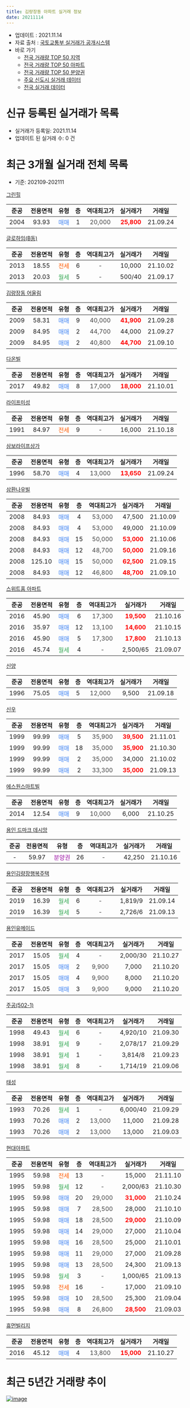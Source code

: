 ```yaml
---
title: 김량장동 아파트 실거래 정보
date: 20211114
---
```


* 업데이트 : 2021.11.14
* 자료 출처 : [국토교통부 실거래가 공개시스템](http://rt.molit.go.kr)
* 바로 가기
    * [전국 거래량 TOP 50 지역](https://apt-info.github.io/apt-trade-info/tr)
    * [전국 거래량 TOP 50 아파트](https://apt-info.github.io/apt-trade-info/ta)
    * [전국 거래량 TOP 50 분양권](https://apt-info.github.io/apt-trade-info/tb)
    * [주요 신도시 실거래 데이터](https://apt-info.github.io/apt-trade-info/newtown)
    * [전국 실거래 데이터](https://apt-info.github.io/apt-trade-info/all)



<script async src="https://pagead2.googlesyndication.com/pagead/js/adsbygoogle.js"></script>
<!-- 기본광고 -->
<ins class="adsbygoogle"
     style="display:block"
     data-ad-client="ca-pub-1142216861245946"
     data-ad-slot="4805727019"
     data-ad-format="auto"
     data-full-width-responsive="true"></ins>
<script>
     (adsbygoogle = window.adsbygoogle || []).push({});
</script>


# 신규 등록된 실거래가 목록

* 실거래가 등록일: 2021.11.14
* 업데이트 된 실거래 수: 0 건




<script async src="https://pagead2.googlesyndication.com/pagead/js/adsbygoogle.js"></script>
<!-- 기본광고 -->
<ins class="adsbygoogle"
     style="display:block"
     data-ad-client="ca-pub-1142216861245946"
     data-ad-slot="4805727019"
     data-ad-format="auto"
     data-full-width-responsive="true"></ins>
<script>
     (adsbygoogle = window.adsbygoogle || []).push({});
</script>


# 최근 3개월 실거래 전체 목록
* 기준: 202109-202111


[그린힐](https://search.naver.com/search.naver?query=%EA%B7%B8%EB%A6%B0%ED%9E%90)

|준공|전용면적|유형|층|역대최고가|실거래가|거래일|
|:---:|:---:|:---:|:---:|:---:|:---:|:---:|
|2004|93.93|<span style="color:#4285F3">매매</span>|1|<span style="color:#444444">20,000</span>|<b><span style="color:#FF0000">25,800</span></b>|21.09.24|

[글로하임(B동)](https://search.naver.com/search.naver?query=%EA%B8%80%EB%A1%9C%ED%95%98%EC%9E%84%28B%EB%8F%99%29)

|준공|전용면적|유형|층|역대최고가|실거래가|거래일|
|:---:|:---:|:---:|:---:|:---:|:---:|:---:|
|2013|18.55|<span style="color:#FF5A00">전세</span>|6|<span style="color:#444444">-</span>|10,000|21.10.02|
|2013|20.03|<span style="color:#34A853">월세</span>|5|<span style="color:#444444">-</span>|500/40|21.09.17|

[김량장동 어울림](https://search.naver.com/search.naver?query=%EA%B9%80%EB%9F%89%EC%9E%A5%EB%8F%99+%EC%96%B4%EC%9A%B8%EB%A6%BC)

|준공|전용면적|유형|층|역대최고가|실거래가|거래일|
|:---:|:---:|:---:|:---:|:---:|:---:|:---:|
|2009|58.31|<span style="color:#4285F3">매매</span>|9|<span style="color:#444444">40,000</span>|<b><span style="color:#FF0000">41,900</span></b>|21.09.28|
|2009|84.95|<span style="color:#4285F3">매매</span>|2|<span style="color:#444444">44,700</span>|44,000|21.09.27|
|2009|84.95|<span style="color:#4285F3">매매</span>|2|<span style="color:#444444">40,800</span>|<b><span style="color:#FF0000">44,700</span></b>|21.09.10|

[다온빌](https://search.naver.com/search.naver?query=%EB%8B%A4%EC%98%A8%EB%B9%8C)

|준공|전용면적|유형|층|역대최고가|실거래가|거래일|
|:---:|:---:|:---:|:---:|:---:|:---:|:---:|
|2017|49.82|<span style="color:#4285F3">매매</span>|8|<span style="color:#444444">17,000</span>|<b><span style="color:#FF0000">18,000</span></b>|21.10.01|

[라이프미성](https://search.naver.com/search.naver?query=%EB%9D%BC%EC%9D%B4%ED%94%84%EB%AF%B8%EC%84%B1)

|준공|전용면적|유형|층|역대최고가|실거래가|거래일|
|:---:|:---:|:---:|:---:|:---:|:---:|:---:|
|1991|84.97|<span style="color:#FF5A00">전세</span>|9|<span style="color:#444444">-</span>|16,000|21.10.18|

[삼보라이프상가](https://search.naver.com/search.naver?query=%EC%82%BC%EB%B3%B4%EB%9D%BC%EC%9D%B4%ED%94%84%EC%83%81%EA%B0%80)

|준공|전용면적|유형|층|역대최고가|실거래가|거래일|
|:---:|:---:|:---:|:---:|:---:|:---:|:---:|
|1996|58.70|<span style="color:#4285F3">매매</span>|4|<span style="color:#444444">13,000</span>|<b><span style="color:#FF0000">13,650</span></b>|21.09.24|

[삼환나우빌](https://search.naver.com/search.naver?query=%EC%82%BC%ED%99%98%EB%82%98%EC%9A%B0%EB%B9%8C)

|준공|전용면적|유형|층|역대최고가|실거래가|거래일|
|:---:|:---:|:---:|:---:|:---:|:---:|:---:|
|2008|84.93|<span style="color:#4285F3">매매</span>|4|<span style="color:#444444">53,000</span>|47,500|21.10.09|
|2008|84.93|<span style="color:#4285F3">매매</span>|4|<span style="color:#444444">53,000</span>|49,000|21.10.09|
|2008|84.93|<span style="color:#4285F3">매매</span>|15|<span style="color:#444444">50,000</span>|<b><span style="color:#FF0000">53,000</span></b>|21.10.06|
|2008|84.93|<span style="color:#4285F3">매매</span>|12|<span style="color:#444444">48,700</span>|<b><span style="color:#FF0000">50,000</span></b>|21.09.16|
|2008|125.10|<span style="color:#4285F3">매매</span>|15|<span style="color:#444444">50,000</span>|<b><span style="color:#FF0000">62,500</span></b>|21.09.15|
|2008|84.93|<span style="color:#4285F3">매매</span>|12|<span style="color:#444444">46,800</span>|<b><span style="color:#FF0000">48,700</span></b>|21.09.10|

[스위트홈 아파트](https://search.naver.com/search.naver?query=%EC%8A%A4%EC%9C%84%ED%8A%B8%ED%99%88+%EC%95%84%ED%8C%8C%ED%8A%B8)

|준공|전용면적|유형|층|역대최고가|실거래가|거래일|
|:---:|:---:|:---:|:---:|:---:|:---:|:---:|
|2016|45.90|<span style="color:#4285F3">매매</span>|6|<span style="color:#444444">17,300</span>|<b><span style="color:#FF0000">19,500</span></b>|21.10.16|
|2016|35.97|<span style="color:#4285F3">매매</span>|12|<span style="color:#444444">13,100</span>|<b><span style="color:#FF0000">14,600</span></b>|21.10.15|
|2016|45.90|<span style="color:#4285F3">매매</span>|5|<span style="color:#444444">17,300</span>|<b><span style="color:#FF0000">17,800</span></b>|21.10.13|
|2016|45.74|<span style="color:#34A853">월세</span>|4|<span style="color:#444444">-</span>|2,500/65|21.09.07|

[신양](https://search.naver.com/search.naver?query=%EC%8B%A0%EC%96%91)

|준공|전용면적|유형|층|역대최고가|실거래가|거래일|
|:---:|:---:|:---:|:---:|:---:|:---:|:---:|
|1996|75.05|<span style="color:#4285F3">매매</span>|5|<span style="color:#444444">12,000</span>|9,500|21.09.18|

[신우](https://search.naver.com/search.naver?query=%EC%8B%A0%EC%9A%B0)

|준공|전용면적|유형|층|역대최고가|실거래가|거래일|
|:---:|:---:|:---:|:---:|:---:|:---:|:---:|
|1999|99.99|<span style="color:#4285F3">매매</span>|5|<span style="color:#444444">35,900</span>|<b><span style="color:#FF0000">39,500</span></b>|21.11.01|
|1999|99.99|<span style="color:#4285F3">매매</span>|18|<span style="color:#444444">35,000</span>|<b><span style="color:#FF0000">35,900</span></b>|21.10.30|
|1999|99.99|<span style="color:#4285F3">매매</span>|2|<span style="color:#444444">35,000</span>|34,000|21.10.02|
|1999|99.99|<span style="color:#4285F3">매매</span>|2|<span style="color:#444444">33,300</span>|<b><span style="color:#FF0000">35,000</span></b>|21.09.13|

[에스원스마트빌](https://search.naver.com/search.naver?query=%EC%97%90%EC%8A%A4%EC%9B%90%EC%8A%A4%EB%A7%88%ED%8A%B8%EB%B9%8C)

|준공|전용면적|유형|층|역대최고가|실거래가|거래일|
|:---:|:---:|:---:|:---:|:---:|:---:|:---:|
|2014|12.54|<span style="color:#4285F3">매매</span>|9|<span style="color:#444444">10,000</span>|6,000|21.10.25|

[용인 드마크 데시앙](https://search.naver.com/search.naver?query=%EC%9A%A9%EC%9D%B8+%EB%93%9C%EB%A7%88%ED%81%AC+%EB%8D%B0%EC%8B%9C%EC%95%99)

|준공|전용면적|유형|층|역대최고가|실거래가|거래일|
|:---:|:---:|:---:|:---:|:---:|:---:|:---:|
|-|59.97|<span style="color:#9C11A5">분양권</span>|26|<span style="color:#444444">-</span>|42,250|21.10.16|

[용인김량장행복주택](https://search.naver.com/search.naver?query=%EC%9A%A9%EC%9D%B8%EA%B9%80%EB%9F%89%EC%9E%A5%ED%96%89%EB%B3%B5%EC%A3%BC%ED%83%9D)

|준공|전용면적|유형|층|역대최고가|실거래가|거래일|
|:---:|:---:|:---:|:---:|:---:|:---:|:---:|
|2019|16.39|<span style="color:#34A853">월세</span>|6|<span style="color:#444444">-</span>|1,819/9|21.09.14|
|2019|16.39|<span style="color:#34A853">월세</span>|5|<span style="color:#444444">-</span>|2,726/6|21.09.13|

[용인유메이드](https://search.naver.com/search.naver?query=%EC%9A%A9%EC%9D%B8%EC%9C%A0%EB%A9%94%EC%9D%B4%EB%93%9C)

|준공|전용면적|유형|층|역대최고가|실거래가|거래일|
|:---:|:---:|:---:|:---:|:---:|:---:|:---:|
|2017|15.05|<span style="color:#34A853">월세</span>|4|<span style="color:#444444">-</span>|2,000/30|21.10.27|
|2017|15.05|<span style="color:#4285F3">매매</span>|2|<span style="color:#444444">9,900</span>|7,000|21.10.20|
|2017|15.05|<span style="color:#4285F3">매매</span>|4|<span style="color:#444444">9,900</span>|8,000|21.10.20|
|2017|15.05|<span style="color:#4285F3">매매</span>|3|<span style="color:#444444">9,900</span>|9,000|21.10.20|

[주공(502-1)](https://search.naver.com/search.naver?query=%EC%A3%BC%EA%B3%B5%28502-1%29)

|준공|전용면적|유형|층|역대최고가|실거래가|거래일|
|:---:|:---:|:---:|:---:|:---:|:---:|:---:|
|1998|49.43|<span style="color:#34A853">월세</span>|6|<span style="color:#444444">-</span>|4,920/10|21.09.30|
|1998|38.91|<span style="color:#34A853">월세</span>|9|<span style="color:#444444">-</span>|2,078/17|21.09.29|
|1998|38.91|<span style="color:#34A853">월세</span>|1|<span style="color:#444444">-</span>|3,814/8|21.09.23|
|1998|38.91|<span style="color:#34A853">월세</span>|8|<span style="color:#444444">-</span>|1,714/19|21.09.06|

[태성](https://search.naver.com/search.naver?query=%ED%83%9C%EC%84%B1)

|준공|전용면적|유형|층|역대최고가|실거래가|거래일|
|:---:|:---:|:---:|:---:|:---:|:---:|:---:|
|1993|70.26|<span style="color:#34A853">월세</span>|1|<span style="color:#444444">-</span>|6,000/40|21.09.29|
|1993|70.26|<span style="color:#4285F3">매매</span>|2|<span style="color:#444444">13,000</span>|11,000|21.09.28|
|1993|70.26|<span style="color:#4285F3">매매</span>|2|<span style="color:#444444">13,000</span>|13,000|21.09.03|

[현대아파트](https://search.naver.com/search.naver?query=%ED%98%84%EB%8C%80%EC%95%84%ED%8C%8C%ED%8A%B8)

|준공|전용면적|유형|층|역대최고가|실거래가|거래일|
|:---:|:---:|:---:|:---:|:---:|:---:|:---:|
|1995|59.98|<span style="color:#FF5A00">전세</span>|13|<span style="color:#444444">-</span>|15,000|21.11.10|
|1995|59.98|<span style="color:#34A853">월세</span>|12|<span style="color:#444444">-</span>|2,000/63|21.10.30|
|1995|59.98|<span style="color:#4285F3">매매</span>|20|<span style="color:#444444">29,000</span>|<b><span style="color:#FF0000">31,000</span></b>|21.10.24|
|1995|59.98|<span style="color:#4285F3">매매</span>|7|<span style="color:#444444">28,500</span>|28,000|21.10.10|
|1995|59.98|<span style="color:#4285F3">매매</span>|18|<span style="color:#444444">28,500</span>|<b><span style="color:#FF0000">29,000</span></b>|21.10.09|
|1995|59.98|<span style="color:#4285F3">매매</span>|14|<span style="color:#444444">29,000</span>|27,000|21.10.04|
|1995|59.98|<span style="color:#4285F3">매매</span>|16|<span style="color:#444444">28,500</span>|25,000|21.10.01|
|1995|59.98|<span style="color:#4285F3">매매</span>|11|<span style="color:#444444">29,000</span>|27,000|21.09.28|
|1995|59.98|<span style="color:#4285F3">매매</span>|13|<span style="color:#444444">28,500</span>|24,300|21.09.13|
|1995|59.98|<span style="color:#34A853">월세</span>|3|<span style="color:#444444">-</span>|1,000/65|21.09.13|
|1995|59.98|<span style="color:#FF5A00">전세</span>|16|<span style="color:#444444">-</span>|17,000|21.09.10|
|1995|59.98|<span style="color:#4285F3">매매</span>|10|<span style="color:#444444">28,500</span>|25,300|21.09.04|
|1995|59.98|<span style="color:#4285F3">매매</span>|8|<span style="color:#444444">26,800</span>|<b><span style="color:#FF0000">28,500</span></b>|21.09.03|


<script async src="https://pagead2.googlesyndication.com/pagead/js/adsbygoogle.js"></script>
<!-- 기본광고 -->
<ins class="adsbygoogle"
     style="display:block"
     data-ad-client="ca-pub-1142216861245946"
     data-ad-slot="4805727019"
     data-ad-format="auto"
     data-full-width-responsive="true"></ins>
<script>
     (adsbygoogle = window.adsbygoogle || []).push({});
</script>


[휴먼빌리지](https://search.naver.com/search.naver?query=%ED%9C%B4%EB%A8%BC%EB%B9%8C%EB%A6%AC%EC%A7%80)

|준공|전용면적|유형|층|역대최고가|실거래가|거래일|
|:---:|:---:|:---:|:---:|:---:|:---:|:---:|
|2016|45.12|<span style="color:#4285F3">매매</span>|4|<span style="color:#444444">13,800</span>|<b><span style="color:#FF0000">15,000</span></b>|21.10.27|



<script async src="https://pagead2.googlesyndication.com/pagead/js/adsbygoogle.js"></script>
<!-- 기본광고 -->
<ins class="adsbygoogle"
     style="display:block"
     data-ad-client="ca-pub-1142216861245946"
     data-ad-slot="4805727019"
     data-ad-format="auto"
     data-full-width-responsive="true"></ins>
<script>
     (adsbygoogle = window.adsbygoogle || []).push({});
</script>


# 최근 5년간 거래량 추이


<div style="width:100%;">
    <canvas id="deal_progress" height="200"></canvas>
</div>

<script>
new Chart(document.getElementById("deal_progress"), {
    type: 'line',
    data: {
        labels: ['16.01','16.02','16.03','16.04','16.05','16.06','16.07','16.08','16.09','16.10','16.11','16.12','17.01','17.02','17.03','17.04','17.05','17.06','17.07','17.08','17.09','17.10','17.11','17.12','18.01','18.02','18.03','18.04','18.05','18.06','18.07','18.08','18.09','18.10','18.11','18.12','19.01','19.02','19.03','19.04','19.05','19.06','19.07','19.08','19.09','19.10','19.11','19.12','20.01','20.02','20.03','20.04','20.05','20.06','20.07','20.08','20.09','20.10','20.11','20.12','21.01','21.02','21.03','21.04','21.05','21.06','21.07','21.08','21.09','21.10','21.11'],
        datasets: [{
            label: '매매/분양권',
            data: [16,15,18,14,17,13,12,12,7,17,7,11,18,37,19,13,21,16,21,27,30,16,19,12,15,18,18,12,12,12,11,15,25,30,13,10,61,10,13,11,10,13,16,22,25,22,19,28,21,49,35,21,31,37,25,17,22,27,33,34,27,14,25,18,18,27,17,16,16,20,1],
            borderColor: "rgba(66, 133, 243, 1)",
            backgroundColor: "rgba(66, 133, 243, 0.05)",
            borderWidth: 1,
            pointRadius: 0,
            fill: false,
            lineTension: 0
        },{
            label: '전/월세',
            data: [23,18,19,17,10,8,12,4,16,13,9,4,5,13,14,10,13,13,14,15,12,11,14,13,35,26,18,18,7,12,10,21,23,24,18,20,43,36,24,28,26,11,31,26,21,26,25,16,27,43,19,13,16,15,13,15,20,11,13,18,23,26,20,10,21,17,22,13,11,4,1],
            borderColor: "rgba(255, 90, 0, 1)",
            backgroundColor: "rgba(255, 90, 0, 0.05)",
            borderWidth: 1,
            pointRadius: 0,
            fill: false,
            lineTension: 0
        },{
            label: '합계',
            data: [39,33,37,31,27,21,24,16,23,30,16,15,23,50,33,23,34,29,35,42,42,27,33,25,50,44,36,30,19,24,21,36,48,54,31,30,104,46,37,39,36,24,47,48,46,48,44,44,48,92,54,34,47,52,38,32,42,38,46,52,50,40,45,28,39,44,39,29,27,24,2],
            borderColor: "rgba(0, 0, 0, 1)",
            backgroundColor: "rgba(0, 0, 0, 0.03)",
            borderWidth: 0.1,
            pointRadius: 0,
            fill: true,
            lineTension: 0
        }
        ]
    },
    options: {
        responsive: true,
        title: {
            display: false
        },
        tooltips: {
            mode: 'index',
            intersect: false
        },
        hover: {
            mode: 'nearest',
            intersect: true
        },
        scales: {
            xAxes: [{
                display: true,
                scaleLabel: {
                    display: true,
                    labelString: '년/월'
                }
            }],
            yAxes: [{
                display: true,
                ticks: {
                    suggestedMin: 0,
                },
                scaleLabel: {
                    display: true,
                    labelString: '실거래 수'
                }
            }]
        }
    }
});

</script>


[![image](https://apt-info.github.io/images/2020-01-03-apt-trade-info/1024x500.png)](https://play.google.com/store/apps/details?id=com.aptinfo.apttradeinfo)

